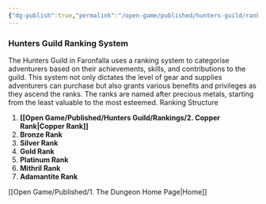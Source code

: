 ```yaml
---
{"dg-publish":true,"permalink":"/open-game/published/hunters-guild/rankings/1-rankings-overview/"}
---
```


### Hunters Guild Ranking System

The Hunters Guild in Faronfalla uses a ranking system to categorise adventurers based on their achievements, skills, and contributions to the guild. This system not only dictates the level of gear and supplies adventurers can purchase but also grants various benefits and privileges as they ascend the ranks. The ranks are named after precious metals, starting from the least valuable to the most esteemed.
Ranking Structure

1. **[[Open Game/Published/Hunters Guild/Rankings/2. Copper Rank\|Copper Rank]]**
2. **Bronze Rank**
3. **Silver Rank**
4. **Gold Rank**
5. **Platinum Rank**
6. **Mithril Rank**
7. **Adamantite Rank**

[[Open Game/Published/1. The Dungeon Home Page\|Home]]